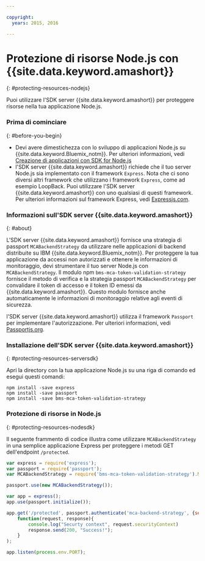 ```yaml
---

copyright:
  years: 2015, 2016

---
```


# Protezione di risorse Node.js con {{site.data.keyword.amashort}}
{: #protecting-resources-nodejs}

Puoi utilizzare l'SDK server {{site.data.keyword.amashort}} per proteggere risorse nella tua applicazione Node.js.

### Prima di cominciare
{: #before-you-begin}

* Devi avere dimestichezza con lo sviluppo di applicazioni Node.js su {{site.data.keyword.Bluemix_notm}}. Per ulteriori
informazioni, vedi [Creazione di applicazioni con SDK for Node.js](https://console.{DomainName}/docs/runtimes/nodejs/index.html#nodejs_runtime)
* l'SDK server {{site.data.keyword.amashort}} richiede che il tuo server Node.js sia implementato con il framework `Express`. Nota che ci sono diversi altri framework che utilizzano i framework `Express`, come ad esempio LoopBack. Puoi utilizzare l'SDK server {{site.data.keyword.amashort}} con uno qualsiasi di questi framework. Per ulteriori informazioni sul framework Express, vedi [Expressjs.com](http://expressjs.com/).

### Informazioni sull'SDK server {{site.data.keyword.amashort}}
{: #about}

L'SDK server {{site.data.keyword.amashort}} fornisce una strategia di passport `MCABackendStrategy` da utilizzare nelle
applicazioni di backend distribuite su IBM {{site.data.keyword.Bluemix_notm}}. Per proteggere la tua applicazione da accessi non autorizzati e ottenere le informazioni di monitoraggio, devi strumentare il tuo server Node.js con `MCABackendStrategy`. Il modulo npm `bms-mca-token-validation-strategy` fornisce il
metodo di verifica e la strategia passport `MCABackendStrategy` per convalidare il token di accesso e il token ID emessi da {{site.data.keyword.amashort}}. Questo modulo fornisce anche automaticamente le informazioni di monitoraggio relative agli eventi di sicurezza.

l'SDK server {{site.data.keyword.amashort}} utilizza il framework `Passport` per implementare l'autorizzazione.  Per ulteriori
informazioni, vedi [Passportjs.org](http://passportjs.org/).

### Installazione dell'SDK server {{site.data.keyword.amashort}}
{: #protecting-resources-serversdk}

Apri la directory con la tua applicazione Node.js su una riga di comando ed esegui questi comandi:

```
npm install -save express
npm install -save passport
npm install -save bms-mca-token-validation-strategy
```

### Protezione di risorse in Node.js
{: #protecting-resources-nodesdk}

Il seguente frammento di codice illustra come utilizzare `MCABackendStrategy` in una semplice applicazione Express per proteggere i metodi GET dell'endpoint `/protected`.

```JavaScript
var express = require('express');
var passport = require('passport');
var MCABackendStrategy = require('bms-mca-token-validation-strategy').MCABackendStrategy;

passport.use(new MCABackendStrategy());

var app = express();
app.use(passport.initialize());

app.get('/protected', passport.authenticate('mca-backend-strategy', {session: false }),
    function(request, response){
		console.log("Securty context", request.securityContext)    
		response.send(200, "Success!");
    }
);

app.listen(process.env.PORT);
```
